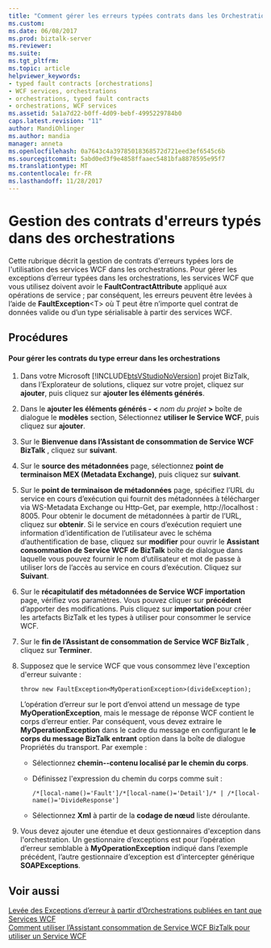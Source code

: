 ```yaml
---
title: "Comment gérer les erreurs typées contrats dans les Orchestrations | Documents Microsoft"
ms.custom: 
ms.date: 06/08/2017
ms.prod: biztalk-server
ms.reviewer: 
ms.suite: 
ms.tgt_pltfrm: 
ms.topic: article
helpviewer_keywords:
- typed fault contracts [orchestrations]
- WCF services, orchestrations
- orchestrations, typed fault contracts
- orchestrations, WCF services
ms.assetid: 5a1a7d22-b0ff-4d09-bebf-4995229784b0
caps.latest.revision: "11"
author: MandiOhlinger
ms.author: mandia
manager: anneta
ms.openlocfilehash: 0a7643c4a39785018368572d721eed3ef6545c6b
ms.sourcegitcommit: 5abd0ed3f9e4858ffaaec5481bfa8878595e95f7
ms.translationtype: MT
ms.contentlocale: fr-FR
ms.lasthandoff: 11/28/2017
---
```

# <a name="how-to-handle-typed-fault-contracts-in-orchestrations"></a>Gestion des contrats d'erreurs typés dans des orchestrations
Cette rubrique décrit la gestion de contrats d'erreurs typées lors de l'utilisation des services WCF dans les orchestrations. Pour gérer les exceptions d’erreur typées dans les orchestrations, les services WCF que vous utilisez doivent avoir le **FaultContractAttribute** appliqué aux opérations de service ; par conséquent, les erreurs peuvent être levées à l’aide de  **FaultException**\<T\> où T peut être n’importe quel contrat de données valide ou d’un type sérialisable à partir des services WCF.  
  
## <a name="procedures"></a>Procédures  
  
#### <a name="to-handle-typed-fault-contracts-in-orchestrations"></a>Pour gérer les contrats du type erreur dans les orchestrations  
  
1.  Dans votre Microsoft [!INCLUDE[btsVStudioNoVersion](../includes/btsvstudionoversion-md.md)] projet BizTalk, dans l’Explorateur de solutions, cliquez sur votre projet, cliquez sur **ajouter**, puis cliquez sur **ajouter les éléments générés**.  
  
2.  Dans le **ajouter les éléments générés - \<**  *nom du projet*  **\>**  boîte de dialogue le **modèles** section, Sélectionnez **utiliser le Service WCF**, puis cliquez sur **ajouter**.  
  
3.  Sur le **Bienvenue dans l’Assistant de consommation de Service WCF BizTalk** , cliquez sur **suivant**.  
  
4.  Sur le **source des métadonnées** page, sélectionnez **point de terminaison MEX (Metadata Exchange)**, puis cliquez sur **suivant**.  
  
5.  Sur le **point de terminaison de métadonnées** page, spécifiez l’URL du service en cours d’exécution qui fournit des métadonnées à télécharger via WS-Metadata Exchange ou Http-Get, par exemple, http://localhost : 8005. Pour obtenir le document de métadonnées à partir de l’URL, cliquez sur **obtenir**. Si le service en cours d’exécution requiert une information d’identification de l’utilisateur avec le schéma d’authentification de base, cliquez sur **modifier** pour ouvrir le **Assistant consommation de Service WCF de BizTalk** boîte de dialogue dans laquelle vous pouvez fournir le nom d’utilisateur et mot de passe à utiliser lors de l’accès au service en cours d’exécution. Cliquez sur **Suivant**.  
  
6.  Sur le **récapitulatif des métadonnées de Service WCF importation** page, vérifiez vos paramètres. Vous pouvez cliquer sur **précédent** d’apporter des modifications. Puis cliquez sur **importation** pour créer les artefacts BizTalk et les types à utiliser pour consommer le service WCF.  
  
7.  Sur le **fin de l’Assistant de consommation de Service WCF BizTalk** , cliquez sur **Terminer**.  
  
8.  Supposez que le service WCF que vous consommez lève l'exception d'erreur suivante :  
  
    ```  
    throw new FaultException<MyOperationException>(divideException);  
    ```  
  
     L’opération d’erreur sur le port d’envoi attend un message de type **MyOperationException**, mais le message de réponse WCF contient le corps d’erreur entier. Par conséquent, vous devez extraire le **MyOperationException** dans le cadre du message en configurant le **le corps du message BizTalk entrant** option dans la boîte de dialogue Propriétés du transport. Par exemple :  
  
    -   Sélectionnez **chemin--contenu localisé par le chemin du corps**.  
  
    -   Définissez l'expression du chemin du corps comme suit :  
  
        ```  
        /*[local-name()='Fault']/*[local-name()='Detail']/* | /*[local-name()='DivideResponse']  
        ```  
  
    -   Sélectionnez **Xml** à partir de la **codage de nœud** liste déroulante.  
  
9. Vous devez ajouter une étendue et deux gestionnaires d'exception dans l'orchestration. Un gestionnaire d’exceptions est pour l’opération d’erreur semblable à **MyOperationException** indiqué dans l’exemple précédent, l’autre gestionnaire d’exception est d’intercepter générique **SOAPExceptions**.  
  
## <a name="see-also"></a>Voir aussi  
 [Levée des Exceptions d’erreur à partir d’Orchestrations publiées en tant que Services WCF](../core/how-to-throw-fault-exceptions-from-orchestrations-published-as-wcf-services.md)   
 [Comment utiliser l’Assistant consommation de Service WCF BizTalk pour utiliser un Service WCF](../core/how-to-use-the-biztalk-wcf-service-consuming-wizard-to-consume-a-wcf-service.md)